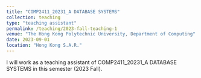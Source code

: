 ```yaml
---
title: "COMP2411_20231_A DATABASE SYSTEMS"
collection: teaching
type: "teaching assistant"
permalink: /teaching/2023-fall-teaching-1
venue: "The Hong Kong Polytechnic University, Department of Computing"
date: 2023-09-01
location: "Hong Kong S.A.R."
---
```


I will work as a teaching assistant of COMP2411_20231_A DATABASE SYSTEMS in this semester (2023 Fall).